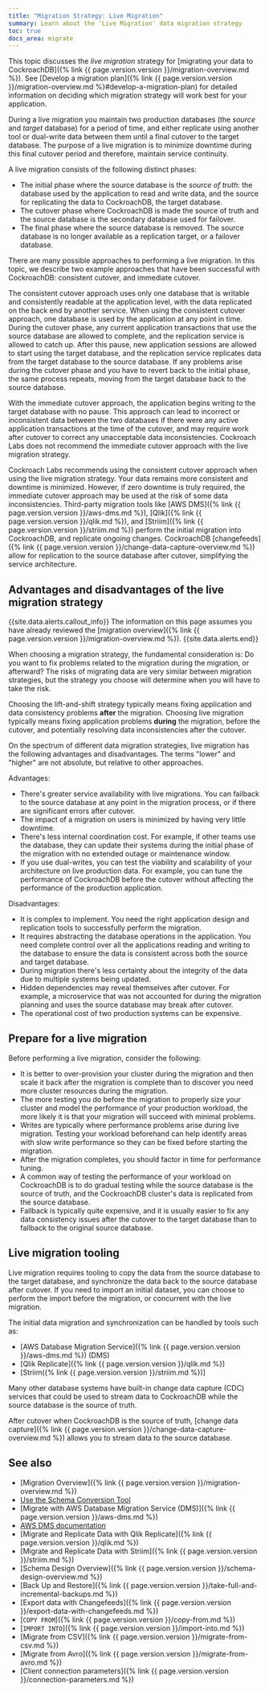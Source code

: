 ```yaml
---
title: "Migration Strategy: Live Migration"
summary: Learn about the 'Live Migration' data migration strategy
toc: true
docs_area: migrate
---
```


This topic discusses the *live migration* strategy for [migrating your data to CockroachDB]({% link {{ page.version.version }}/migration-overview.md %}). See [Develop a migration plan]({% link {{ page.version.version }}/migration-overview.md %}#develop-a-migration-plan) for detailed information on deciding which migration strategy will work best for your application.

During a live migration you maintain two production databases (the *source* and *target* database) for a period of time, and either replicate using another tool or dual-write data between them until a final cutover to the target database. The purpose of a live migration is to minimize downtime during this final cutover period and therefore, maintain service continuity.

A live migration consists of the following distinct phases:

- The initial phase where the source database is the *source of truth*: the database used by the application to read and write data, and the source for replicating the data to CockroachDB, the target database.
- The cutover phase where CockroachDB is made the source of truth and the source database is the secondary database used for failover.
- The final phase where the source database is removed. The source database is no longer available as a replication target, or a failover database.

There are many possible approaches to performing a live migration. In this topic, we describe two example approaches that have been successful with CockroachDB: consistent cutover, and immediate cutover.

The consistent cutover approach uses only one database that is writable and consistently readable at the application level, with the data replicated on the back end by another service. When using the consistent cutover approach, one database is used by the application at any point in time. During the cutover phase, any current application transactions that use the source database are allowed to complete, and the replication service is allowed to catch up. After this pause, new application sessions are allowed to start using the target database, and the replication service replicates data from the target database to the source database. If any problems arise during the cutover phase and you have to revert back to the initial phase, the same process repeats, moving from the target database back to the source database.

With the immediate cutover approach, the application begins writing to the target database with no pause. This approach can lead to incorrect or inconsistent data between the two databases if there were any active application transactions at the time of the cutover, and may require work after cutover to correct any unacceptable data inconsistencies. Cockroach Labs does not recommend the immediate cutover approach with the live migration strategy.

Cockroach Labs recommends using the consistent cutover approach when using the live migration strategy. Your data remains more consistent and downtime is minimized. However, if zero downtime is truly required, the immediate cutover approach may be used at the risk of some data inconsistencies. Third-party migration tools like [AWS DMS]({% link {{ page.version.version }}/aws-dms.md %}), [Qlik]({% link {{ page.version.version }}/qlik.md %}), and [Striim]({% link {{ page.version.version }}/striim.md %}) perform the initial migration into CockroachDB, and replicate ongoing changes. CockroachDB [changefeeds]({% link {{ page.version.version }}/change-data-capture-overview.md %}) allow for replication to the source database after cutover, simplifying the service architecture.

## Advantages and disadvantages of the live migration strategy

{{site.data.alerts.callout_info}}
The information on this page assumes you have already reviewed the [migration overview]({% link {{ page.version.version }}/migration-overview.md %}).
{{site.data.alerts.end}}

When choosing a migration strategy, the fundamental consideration is: Do you want to fix problems related to the migration during the migration, or afterward? The risks of migrating data are very similar between migration strategies, but the strategy you choose will determine when you will have to take the risk.

Choosing the lift-and-shift strategy typically means fixing application and data consistency problems **after** the migration. Choosing live migration typically means fixing application problems **during** the migration, before the cutover, and potentially resolving data inconsistencies after the cutover.

On the spectrum of different data migration strategies, live migration has the following advantages and disadvantages. The terms "lower" and "higher" are not absolute, but relative to other approaches.

Advantages:

- There's greater service availability with live migrations. You can failback to the source database at any point in the migration process, or if there are significant errors after cutover.
- The impact of a migration on users is minimized by having very little downtime.
- There's less internal coordination cost. For example, if other teams use the database, they can update their systems during the initial phase of the migration with no extended outage or maintenance window.
- If you use dual-writes, you can test the viability and scalability of your architecture on live production data. For example, you can tune the performance of CockroachDB before the cutover without affecting the performance of the production application.

Disadvantages:

- It is complex to implement. You need the right application design and replication tools to successfully perform the migration.
- It requires abstracting the database operations in the application. You need complete control over all the applications reading and writing to the database to ensure the data is consistent across both the source and target database.
- During migration there's less certainty about the integrity of the data due to multiple systems being updated.
- Hidden dependencies may reveal themselves after cutover. For example, a microservice that was not accounted for during the migration planning and uses the source database may break after cutover.
- The operational cost of two production systems can be expensive.

## Prepare for a live migration

Before performing a live migration, consider the following:

- It is better to over-provision your cluster during the migration and then scale it back after the migration is complete than to discover you need more cluster resources during the migration.
- The more testing you do before the migration to properly size your cluster and model the performance of your production workload, the more likely it is that your migration will succeed with minimal problems.
- Writes are typically where performance problems arise during live migration. Testing your workload beforehand can help identify areas with slow write performance so they can be fixed before starting the migration.
- After the migration completes, you should factor in time for performance tuning.
- A common way of testing the performance of your workload on CockroachDB is to do gradual testing while the source database is the source of truth, and the CockroachDB cluster's data is replicated from the source database.
- Fallback is typically quite expensive, and it is usually easier to fix any data consistency issues after the cutover to the target database than to fallback to the original source database.

## Live migration tooling

Live migration requires tooling to copy the data from the source database to the target database, and synchronize the data back to the source database after cutover. If you need to import an initial dataset, you can choose to perform the import before the migration, or concurrent with the live migration.

The initial data migration and synchronization can be handled by tools such as:

- [AWS Database Migration Service]({% link {{ page.version.version }}/aws-dms.md %}) (DMS)
- [Qlik Replicate]({% link {{ page.version.version }}/qlik.md %})
- [Striim({% link {{ page.version.version }}/striim.md %})]

<!-- CRDB migration service -->

Many other database systems have built-in change data capture (CDC) services that could be used to stream data to CockroachDB while the source database is the source of truth.

After cutover when CockroachDB is the source of truth, [change data capture]({% link {{ page.version.version }}/change-data-capture-overview.md %}) allows you to stream data to the source database.

## See also

- [Migration Overview]({% link {{ page.version.version }}/migration-overview.md %})
- [Use the Schema Conversion Tool](https://www.cockroachlabs.com/docs/cockroachcloud/migrations-page)
- [Migrate with AWS Database Migration Service (DMS)]({% link {{ page.version.version }}/aws-dms.md %})
- [AWS DMS documentation](https://docs.aws.amazon.com/dms/latest/userguide/Welcome.html)
- [Migrate and Replicate Data with Qlik Replicate]({% link {{ page.version.version }}/qlik.md %})
- [Migrate and Replicate Data with Striim]({% link {{ page.version.version }}/striim.md %})
- [Schema Design Overview]({% link {{ page.version.version }}/schema-design-overview.md %})
- [Back Up and Restore]({% link {{ page.version.version }}/take-full-and-incremental-backups.md %})
- [Export data with Changefeeds]({% link {{ page.version.version }}/export-data-with-changefeeds.md %})
- [`COPY FROM`]({% link {{ page.version.version }}/copy-from.md %})
- [`IMPORT INTO`]({% link {{ page.version.version }}/import-into.md %})
- [Migrate from CSV]({% link {{ page.version.version }}/migrate-from-csv.md %})
- [Migrate from Avro]({% link {{ page.version.version }}/migrate-from-avro.md %})
- [Client connection parameters]({% link {{ page.version.version }}/connection-parameters.md %})